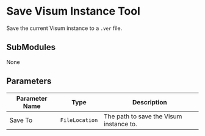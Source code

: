 # Save Visum Instance Tool

Save the current Visum instance to a `.ver` file.

## SubModules

None

## Parameters

| Parameter Name | Type | Description                            |
|-------|---------------|----------------------------------------|
| Save To | `FileLocation` | The path to save the Visum instance to.|

